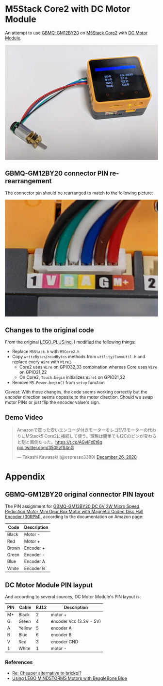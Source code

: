 # M5Stack Core2 with DC Motor Module

An attempt to use [GBMQ-GM12BY20](https://www.amazon.com/GBMQ-GM12BY20-Micro-Reduction-Magnetic-Encoder/dp/B07J5MRHKH) on [M5Stack Core2](https://m5stack.com/collections/m5-core/products/m5stack-core2-esp32-iot-development-kit) with [DC Motor Module](https://m5stack.com/products/lego-module).

![](extras/overview.jpg)

## GBMQ-GM12BY20 connector PIN re-rearrangement

The connector pin should be rearranged to match to the following picture:

![](extras/pin-code-colors.jpg)

## Changes to the original code

From the original [LEGO_PLUS.ino](https://github.com/m5stack/M5Stack/blob/master/examples/Modules/LEGO_PLUS/LEGO_PLUS.ino), I modified the following things:

- Replace `M5Stack.h` with `M5Core2.h`
- Copy `writeBytes`/`readBytes` methods from `utility/CommUtil.h` and replace every `Wire` with `Wire1`.
    - Core2 uses `Wire` on GPIO32,33 combination whereas Core uses `Wire` on GPIO21,22
    - On Core2, `Touch.begin` initializes `Wire1` on GPIO21,22
- Remove `M5.Power.begin()` from `setup` function

Caveat: With these changes, the code seems working correctly but the encoder direction seems opposite to the motor direction. Should we swap motor PINs or just flip the encoder value's sign.

## Demo Video

<blockquote class="twitter-tweet"><p lang="ja" dir="ltr">Amazonで買った安いエンコーダ付きモーターをレゴEV3モーターの代わりにMStack5 Core2に接続して使う。理屈は簡単でもI2Cのピンが変わると割と面倒だった。<a href="https://t.co/AGvIFxEt8g">https://t.co/AGvIFxEt8g</a> <a href="https://t.co/350EzfS4nG">pic.twitter.com/350EzfS4nG</a></p>&mdash; Takashi Kawasaki (@espresso3389) <a href="https://twitter.com/espresso3389/status/1342703981588451333?ref_src=twsrc%5Etfw">December 26, 2020</a></blockquote> <script async src="https://platform.twitter.com/widgets.js" charset="utf-8"></script>

# Appendix

## GBMQ-GM12BY20 original connector PIN layout

The PIN assignment for [GBMQ-GM12BY20 DC 6V 2W Micro Speed Reduction Motor Mini Gear Box Motor with Magnetic Coded Disc Hall Encoder (30RPM)](https://www.amazon.com/GBMQ-GM12BY20-Micro-Reduction-Magnetic-Encoder/dp/B07J5MRHKH), according to the documentation on Amazon page:

Code  | Description
------|---------------
Black |Motor -
Red   |Motor +
Brown |Encoder +
Green |Encoder -
Blue  |Encoder A
White |Encoder B

## DC Motor Module PIN layput

And according to several sources, DC Motor Module's PIN layout is:

PIN | Cable | RJ12 | Description
----|----|---|-------------
M+  | Black | 2 | motor +
G   | Green | 4 | encoder Vcc (3.3V - 5V)
A   | Yellow | 5 | encoder A
B   | Blue | 6 | encoder B
V   | Red | 3 | encoder GND
1   | White | 1 | motor -

### References

- [Re: Cheaper alternative to brickpi?](https://www.raspberrypi.org/forums/viewtopic.php?t=239548#p1463935)
- [Using LEGO MINDSTORMS Motors with BeagleBone Blue](https://lechnology.com/2017/03/using-lego-mindstorms-motors-with-beaglebone-blue/)

